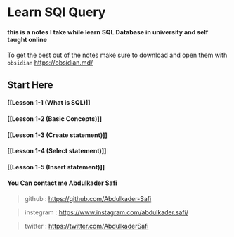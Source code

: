 # Learn SQl Query

#### this is a notes I take while learn SQL Database in university and self taught online 

 To get the best out of the notes make sure to download and open them with `obsidian`
 https://obsidian.md/


## Start Here
#### [[Lesson 1-1 (What is SQL)]]
#### [[Lesson 1-2 (Basic Concepts)]]
#### [[Lesson 1-3 (Create statement)]]
#### [[Lesson 1-4 (Select statement)]]
#### [[Lesson 1-5 (Insert statement)]]



#### You Can contact me Abdulkader Safi
> github : https://github.com/Abdulkader-Safi

> instegram : https://www.instagram.com/abdulkader.safi/

> twitter : https://twitter.com/AbdulkaderSafi
